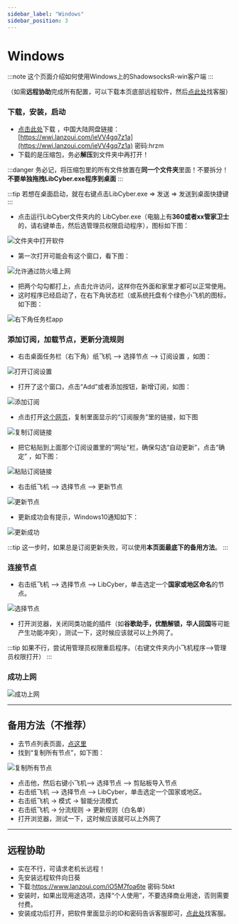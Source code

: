 ```yaml
---
sidebar_label: "Windows"
sidebar_position: 3
---
```

# Windows

:::note
这个页面介绍如何使用Windows上的ShadowsocksR-win客户端
:::

（如需**远程协助**完成所有配置，可以下载本页底部远程软件，然后[点此处](https://go.crisp.chat/chat/embed/?website_id=9bf1c6d9-b23b-4b0c-95aa-fbeac29d2be6)找客服）


### 下载，安装，启动
- [点击此处](https://panel.libcyber.xyz/clients/LibCyber-Win.zip)下载 ，中国大陆网盘链接：[https://wwi.lanzoui.com/ieVV4gq7z1a](https://wwi.lanzoui.com/ieVV4gq7z1a) 密码:hrzm
- 下载的是压缩包，务必**解压**到文件夹中再打开！

:::danger
务必记，将压缩包里的所有文件放置在**同一个文件夹**里面！不要拆分！**不要单独拖拽LibCyber.exe程序到桌面**
:::

:::tip
若想在桌面启动，就在右键点击LibCyber.exe => 发送 => 发送到桌面快捷键
:::

- 点击运行LibCyber文件夹内的 LibCyber.exe（电脑上有**360或者xx管家卫士**的，请右键单击，然后选管理员权限启动程序），图标如下图：

![文件夹中打开软件][app-in-dir]

- 第一次打开可能会有这个窗口，看下图：

![允许通过防火墙上网][firewall-allow]

- 把两个勾勾都打上，点击允许访问，这样你在外面和家里才都可以正常使用。
- 这时程序已经启动了，在右下角状态栏（或系统托盘有个绿色小飞机的图标，如下图：

![右下角任务栏app][app-in-dock]


### 添加订阅，加载节点，更新分流规则
- 右击桌面任务栏（右下角）纸飞机 --> 选择节点 --> 订阅设置 ，如图：

![打开订阅设置][open-sub-setting]

- 打开了这个窗口，点击“Add”或者添加按钮，新增订阅，如图：

![添加订阅][sub-setting]

- 点击打开[这个网页](https://panel.libcyber.xyz/nodeList)，复制里面显示的“订阅服务”里的链接，如下图

![复制订阅链接][copy-link]

- 把它粘贴到上面那个订阅设置里的“网址”栏，确保勾选“自动更新”，点击“确定” ，如下图：

![粘贴订阅链接][paste-link]

- 右击纸飞机 --> 选择节点 --> 更新节点

![更新节点][update-node]

- 更新成功会有提示，Windows10通知如下：

![更新成功][update-success]

:::tip
这一步时，如果总是订阅更新失败，可以使用**本页面最底下的备用方法**。
:::

### 连接节点

- 右击纸飞机 --> 选择节点 --> LibCyber，单击选定一个**国家或地区命名**的节点。

![选择节点][select-node]

- 打开浏览器，关闭同类功能的插件（如**谷歌助手，优酷解锁，华人回国**等可能产生功能冲突），测试一下，这时候应该就可以上外网了。

:::tip
如果不行，尝试用管理员权限重启程序。（右键文件夹内小飞机程序-->管理员权限打开）
:::

### 成功上网
![成功上网][success]

---

## 备用方法（不推荐）

- 去节点列表页面，[点这里](https://panel.libcyber.xyz/nodeList)
- 找到“复制所有节点”，如下图：

![复制所有节点][copy-all-node]

- 点击他，然后右键小飞机--> 选择节点 --> 剪贴板导入节点
- 右击纸飞机 --> 选择节点 --> LibCyber，单击选定一个国家或地区。
- 右击纸飞机 -> 模式 -> 智能分流模式 
- 右击纸飞机 -> 分流规则 -> 更新规则（白名单） 
- 打开浏览器，测试一下，这时候应该就可以上外网了

---

## 远程协助

- 实在不行，可请求老机长远程！
- 先安装远程软件向日葵
- 下载:https://www.lanzoui.com/iO5M7foa6te 密码:5bkt
- 安装时，如果出现用途选项，选择“个人使用”，不要选择商业用途，否则需要付费。
- 安装成功后打开，把软件里面显示的ID和密码告诉客服即可，[点此处](https://go.crisp.chat/chat/embed/?website_id=9bf1c6d9-b23b-4b0c-95aa-fbeac29d2be6)找客服。

[app-in-dir]: https://cdn.jsdelivr.net/gh/LibCyber/docs-cdn@v1.0.0/assets/shadow-win/app-in-dir.jpg "在文件夹中打开软件"
[firewall-allow]: https://cdn.jsdelivr.net/gh/LibCyber/docs-cdn@v1.0.0/assets/shadow-win/firewall-allow.jpg "允许通过防火墙上网"
[app-in-dock]: https://cdn.jsdelivr.net/gh/LibCyber/docs-cdn@v1.0.0/assets/shadow-win/app-in-dock.jpg "任务栏中的app"
[open-sub-setting]: https://cdn.jsdelivr.net/gh/LibCyber/docs-cdn@v1.0.0/assets/shadow-win/open-sub-setting.jpg "打开订阅设置"
[sub-setting]: https://cdn.jsdelivr.net/gh/LibCyber/docs-cdn@v1.0.0/assets/shadow-win/sub-setting.jpg "添加订阅"
[copy-link]: https://cdn.jsdelivr.net/gh/LibCyber/docs-cdn@v1.0.0/assets/shadow-win/copy-link.jpg "复制订阅链接"
[paste-link]: https://cdn.jsdelivr.net/gh/LibCyber/docs-cdn@v1.0.0/assets/shadow-win/paste-link.jpg "粘贴订阅链接"
[update-node]: https://cdn.jsdelivr.net/gh/LibCyber/docs-cdn@v1.0.0/assets/shadow-win/update-node.jpg "更新节点"
[update-success]: https://cdn.jsdelivr.net/gh/LibCyber/docs-cdn@v1.0.0/assets/shadow-win/update-success.jpg "更新成功"
[select-node]: https://cdn.jsdelivr.net/gh/LibCyber/docs-cdn@v1.0.0/assets/shadow-win/select-node.jpg "选择节点"
[success]: https://cdn.jsdelivr.net/gh/LibCyber/docs-cdn@v1.0.0/assets/shadow-win/success.jpg "成功上网"
[copy-all-node]: https://cdn.jsdelivr.net/gh/LibCyber/docs-cdn@v1.0.0/assets/shadow-win/copy-all-node.jpg "复制所有节点"



